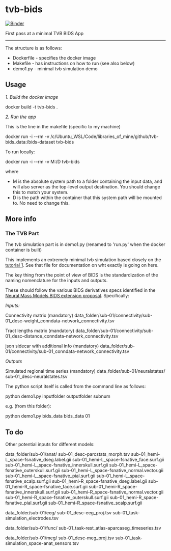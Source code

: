 # tvb-bids


[![Binder](https://mybinder.org/badge.svg)](https://mybinder.org/v2/gh/JohnGriffiths/tvb-bids/master)


First pass at a minimal TVB BIDS App

---

The structure is as follows:

- Dockerfile - specifies the docker image
- Makefile   - has instructions on how to run (see also below)
- demo1.py   - minimal tvb simulation demo


## Usage

*1. Build the docker image*

docker build -t tvb-bids .


*2. Run the app*

This is the line in the makefile (specific to my machine)

docker run -i --rm -v /c/Ubuntu_WSL/Code/libraries_of_mine/github/tvb-bids_data:/bids-dataset tvb-bids


To run locally:

docker run -i --rm -v M:/D tvb-bids

where

- M is the absolute system path to a folder containing the input data, and will also server as the top-level output destination. You should change this to match your system. 
- D is the path within the container that this system path will be mounted to. No need to change this. 



## More info

### The TVB Part

The tvb simulation part is in demo1.py (renamed to 'run.py' when the docker container is built)

This implements an extremely minimal tvb simulation based closely on the [tutorial 1](https://github.com/the-virtual-brain/tvb-documentation/blob/master/tutorials/tutorial_s1_region_simulation.ipynb). See that file for documentation on wht exactly is going on here. 

The key thing from the point of view of BIDS is the standardization of the naming nomenclature for the inputs and outputs. 

These should follow the various BIDS derivatives specs identified in the [Neural Mass Models BIDS extension proposal](https://docs.google.com/document/d/1oaBWmkrUqH28oQb1PTO-rG_kuwNX9KqAoE9i5iDh1xw/edit?ts=5ca502fe). Specifically: 


*Inputs:*

Connectivity matrix (mandatory)
  data_folder/sub-01/connectivity/sub-01_desc-weight_conndata-network_connectivity.tsv

Tract lengths matrix (mandatory)
  data_folder/sub-01/connectivity/sub-01_desc-distance_conndata-network_connectivity.tsv

json sidecar with additional info (mandatory)
  data_folder/sub-01/connectivity/sub-01_conndata-network_connectivity.tsv


*Outputs*

Simulated regional time series (mandatory)
data_folder/sub-01/neuralstates/
	sub-01_desc-neuralstates.tsv


The python script itself is called from the command line as follows:

python demo1.py inputfolder outputfolder subnum

e.g. (from this folder):

python demo1.py bids_data bids_data 01







## To do


Other potential inputs for different models:

data_folder/sub-01/anat/
sub-01_desc-parcstats_morph.tsv
sub-01_hemi-L_space-fsnative_dseg.label.gii
sub-01_hemi-L_space-fsnative_face.surf.gii
sub-01_hemi-L_space-fsnative_innerskull.surf.gii
sub-01_hemi-L_space-fsnative_outerskull.surf.gii
sub-01_hemi-L_space-fsnative_normal.vector.gii
sub-01_hemi-L_space-fsnative_pial.surf.gii
sub-01_hemi-L_space-fsnative_scalp.surf.gii
sub-01_hemi-R_space-fsnative_dseg.label.gii
sub-01_hemi-R_space-fsnative_face.surf.gii
sub-01_hemi-R_space-fsnative_innerskull.surf.gii
sub-01_hemi-R_space-fsnative_normal.vector.gii
sub-01_hemi-R_space-fsnative_outerskull.surf.gii
sub-01_hemi-R_space-fsnative_pial.surf.gii
sub-01_hemi-R_space-fsnative_scalp.surf.gii

data_folder/sub-01/eeg/
	sub-01_desc-eeg_proj.tsv
	sub-01_task-simulation_electrodes.tsv

data_folder/sub-01/func/
	sub-01_task-rest_atlas-aparcaseg_timeseries.tsv

data_folder/sub-01/meg/
	sub-01_desc-meg_proj.tsv
	sub-01_task-simulation_space-anat_sensors.tsv



